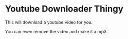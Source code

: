 # Youtube Downloader Thingy

This will download a youtube video for you.

You can even remove the video and make it a mp3.

